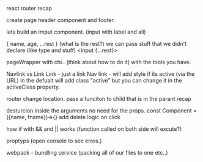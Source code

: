 react router recap

create page header component and footer.

lets build an imput component. (input with label and all)

{ name, age, ...rest } (what is the rest?)
we can pass stuff that we didn't declare (like type and stuff)
<input {...rest}>

pageWrapper with chi.. (think about how to do it) with the tools you have.

Navlink vs Link
Link - just a link
Nav link - will add style if its active (via the URL)
in the defualt will add class "active" but you can change it in the activeClass property.

router change location.
pass a funciton to child that is in the parant recap

desturcion inside the arguments
no need for the props.
const Component = ({name, fname})=>{}
add delete logic on click

<!-- (add children inside the wrapper.) -->

how if with && and || works (function called on both side will excute?)

proptyps (open console to see erros.)

webpack - bundling service (packing all of our files to one etc..)

